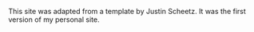 This site was adapted from a template by Justin Scheetz. It was the first version of my personal site.
